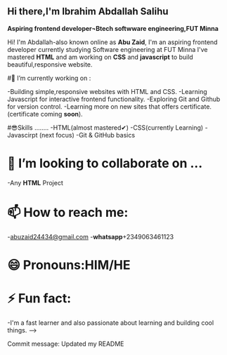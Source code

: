 ## Hi there,I'm Ibrahim Abdallah Salihu 
**Aspiring frontend developer¬Btech softwware engineering,FUT Minna**

Hi! I'm Abdallah-also known online as **Abu Zaid**, I'm an aspiring frontend developer currently studying Software engineering at FUT Minna I've mastered **HTML** and am working on **CSS** and **javascript**  to build beautiful,responsive website.

#🔭 I’m currently working on :

-Building simple,responsive websites with HTML and CSS.
-Learning Javascript for interactive frontend functionality.
-Exploring Git and Github for version control.
-Learning more on new sites that offers certificate.(certificate coming **soon**).

#😎Skills ........
-HTML(almost mastered✔)
-CSS(currently Learning)
-Javascirpt (next focus)
-Git & GitHub basics

# 👯 I’m looking to collaborate on ...
-Any **HTML** Project
# 📫 How to reach me:
-[abuzaid24434@gmail.com](mailto:abuzaid24434@gmail.com)
-**whatsapp**+2349063461123
# 😄 Pronouns:HIM/HE
# ⚡ Fun fact:
-I'm a fast learner and also passionate about learning and building cool things.
-->


Commit message: Updated my README
